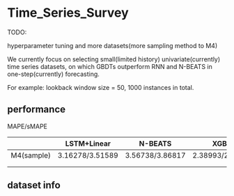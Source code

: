 # Time_Series_Survey

TODO:

hyperparameter tuning and more datasets(more sampling method to M4)

We currently focus on selecting small(limited history) univariate(currently) time series datasets, on which GBDTs outperform RNN and N-BEATS in one-step(currently) forecasting.

For example: lookback window size = 50, 1000 instances in total.

## performance

MAPE/sMAPE

|            | LSTM+Linear     | N-BEATS         | XGBM            | LGBM            | CATB            |
| ---------- | --------------- | --------------- | --------------- | --------------- | --------------- |
| M4(sample) | 3.16278/3.51589 | 3.56738/3.86817 | 2.38993/2.76590 | 4.91277/4.73043 | 2.69940/3.00849 |
|            |                 |                 |                 |                 |                 |
|            |                 |                 |                 |                 |                 |

## dataset info

